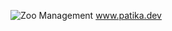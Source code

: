 ![Zoo Management](https://user-images.githubusercontent.com/99403758/225249114-8215b764-6af8-472c-9e46-316d04b34181.png)
www.patika.dev
